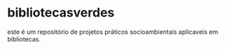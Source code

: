 # bibliotecasverdes
este é um repositório de projetos práticos socioambientais aplicaveis em bibliotecas.
